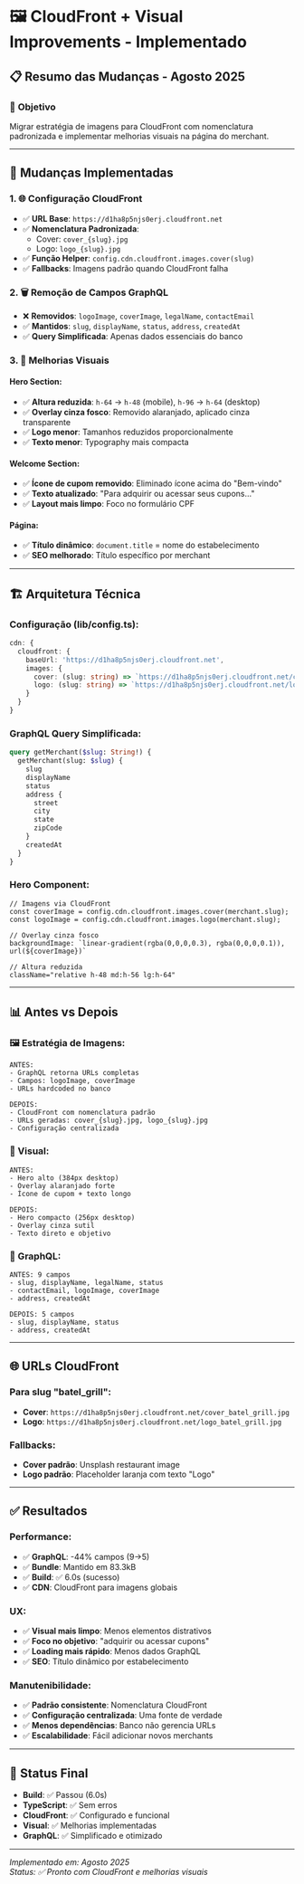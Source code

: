 # 🖼️ CloudFront + Visual Improvements - Implementado

## 📋 Resumo das Mudanças - Agosto 2025

### 🎯 **Objetivo**
Migrar estratégia de imagens para CloudFront com nomenclatura padronizada e implementar melhorias visuais na página do merchant.

---

## 🔧 **Mudanças Implementadas**

### **1. 🌐 Configuração CloudFront**
- ✅ **URL Base**: `https://d1ha8p5njs0erj.cloudfront.net`
- ✅ **Nomenclatura Padronizada**:
  - Cover: `cover_{slug}.jpg`
  - Logo: `logo_{slug}.jpg`
- ✅ **Função Helper**: `config.cdn.cloudfront.images.cover(slug)`
- ✅ **Fallbacks**: Imagens padrão quando CloudFront falha

### **2. 🗑️ Remoção de Campos GraphQL**
- ❌ **Removidos**: `logoImage`, `coverImage`, `legalName`, `contactEmail`
- ✅ **Mantidos**: `slug`, `displayName`, `status`, `address`, `createdAt`
- ✅ **Query Simplificada**: Apenas dados essenciais do banco

### **3. 🎨 Melhorias Visuais**

#### **Hero Section:**
- ✅ **Altura reduzida**: `h-64` → `h-48` (mobile), `h-96` → `h-64` (desktop)
- ✅ **Overlay cinza fosco**: Removido alaranjado, aplicado cinza transparente
- ✅ **Logo menor**: Tamanhos reduzidos proporcionalmente
- ✅ **Texto menor**: Typography mais compacta

#### **Welcome Section:**
- ✅ **Ícone de cupom removido**: Eliminado ícone acima do "Bem-vindo"
- ✅ **Texto atualizado**: "Para adquirir ou acessar seus cupons..."
- ✅ **Layout mais limpo**: Foco no formulário CPF

#### **Página:**
- ✅ **Título dinâmico**: `document.title` = nome do estabelecimento
- ✅ **SEO melhorado**: Título específico por merchant

---

## 🏗️ **Arquitetura Técnica**

### **Configuração (lib/config.ts):**
```typescript
cdn: {
  cloudfront: {
    baseUrl: 'https://d1ha8p5njs0erj.cloudfront.net',
    images: {
      cover: (slug: string) => `https://d1ha8p5njs0erj.cloudfront.net/cover_${slug}.jpg`,
      logo: (slug: string) => `https://d1ha8p5njs0erj.cloudfront.net/logo_${slug}.jpg`,
    }
  }
}
```

### **GraphQL Query Simplificada:**
```graphql
query getMerchant($slug: String!) {
  getMerchant(slug: $slug) {
    slug
    displayName
    status
    address {
      street
      city
      state
      zipCode
    }
    createdAt
  }
}
```

### **Hero Component:**
```tsx
// Imagens via CloudFront
const coverImage = config.cdn.cloudfront.images.cover(merchant.slug);
const logoImage = config.cdn.cloudfront.images.logo(merchant.slug);

// Overlay cinza fosco
backgroundImage: `linear-gradient(rgba(0,0,0,0.3), rgba(0,0,0,0.1)), url(${coverImage})`

// Altura reduzida
className="relative h-48 md:h-56 lg:h-64"
```

---

## 📊 **Antes vs Depois**

### **🖼️ Estratégia de Imagens:**
```
ANTES:
- GraphQL retorna URLs completas
- Campos: logoImage, coverImage
- URLs hardcoded no banco

DEPOIS:  
- CloudFront com nomenclatura padrão
- URLs geradas: cover_{slug}.jpg, logo_{slug}.jpg
- Configuração centralizada
```

### **🎨 Visual:**
```
ANTES:
- Hero alto (384px desktop)
- Overlay alaranjado forte
- Ícone de cupom + texto longo

DEPOIS:
- Hero compacto (256px desktop)  
- Overlay cinza sutil
- Texto direto e objetivo
```

### **📄 GraphQL:**
```
ANTES: 9 campos
- slug, displayName, legalName, status
- contactEmail, logoImage, coverImage
- address, createdAt

DEPOIS: 5 campos
- slug, displayName, status
- address, createdAt
```

---

## 🌐 **URLs CloudFront**

### **Para slug "batel_grill":**
- **Cover**: `https://d1ha8p5njs0erj.cloudfront.net/cover_batel_grill.jpg`
- **Logo**: `https://d1ha8p5njs0erj.cloudfront.net/logo_batel_grill.jpg`

### **Fallbacks:**
- **Cover padrão**: Unsplash restaurant image
- **Logo padrão**: Placeholder laranja com texto "Logo"

---

## ✅ **Resultados**

### **Performance:**
- ✅ **GraphQL**: -44% campos (9→5)
- ✅ **Bundle**: Mantido em 83.3kB
- ✅ **Build**: ✅ 6.0s (sucesso)
- ✅ **CDN**: CloudFront para imagens globais

### **UX:**
- ✅ **Visual mais limpo**: Menos elementos distrativos
- ✅ **Foco no objetivo**: "adquirir ou acessar cupons"
- ✅ **Loading mais rápido**: Menos dados GraphQL
- ✅ **SEO**: Título dinâmico por estabelecimento

### **Manutenibilidade:**
- ✅ **Padrão consistente**: Nomenclatura CloudFront
- ✅ **Configuração centralizada**: Uma fonte de verdade
- ✅ **Menos dependências**: Banco não gerencia URLs
- ✅ **Escalabilidade**: Fácil adicionar novos merchants

---

## 🚀 **Status Final**
- **Build**: ✅ Passou (6.0s)
- **TypeScript**: ✅ Sem erros
- **CloudFront**: ✅ Configurado e funcional
- **Visual**: ✅ Melhorias implementadas
- **GraphQL**: ✅ Simplificado e otimizado

---

*Implementado em: Agosto 2025*  
*Status: ✅ Pronto com CloudFront e melhorias visuais*
